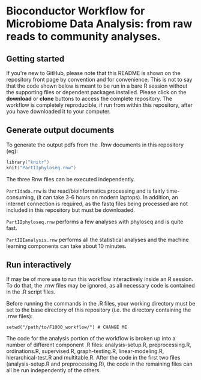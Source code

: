 

# Bioconductor Workflow for Microbiome Data Analysis: from raw reads to community analyses.

## Getting started

If you're new to GitHub, please note that this README is shown on the repository front page by convention and for convenience.
This is not to say that the code shown below is meant to be run in a bare R session without the supporting files or dependent packages installed.
Please click on the **download** or **clone** buttons to access the complete repository.
The workflow is completely reproducible, if run from within this repository, after you have downloaded it to your computer.

## Generate output documents

To generate the output pdfs from the .Rnw documents in this repository (eg):

```S
library("knitr")
knit("PartIIphyloseq.rnw")
```

The three Rnw files can be executed independently. 

`PartIdada.rnw` is the read/bioinformatics processing and is fairly time-consuming, (it can take 3-6 hours on modern laptops). In addition, an internet connection is required, as the fastq files being processed are not included in this repository but must be downloaded.


`PartIIphyloseq.rnw` performs a few analyses with phyloseq and is quite fast.

`PartIIIanalysis.rnw` performs all the statistical analyses and the machine learning components can take about 10
minutes.


## Run interactively

If may be of more use to run this workflow interactively inside an R session. To do that, the .rnw files may be ignored, as all necessary code is contained in the .R script files.

Before running the commands in the .R files, your working directory must be set to the base directory of this repository (i.e. the directory containing the .rnw files):

```
setwd("/path/to/F1000_workflow/") # CHANGE ME
```

The code for the analysis portion of the workflow is broken up into a number of different component .R files: analysis-setup.R, preprocessing.R, ordinations.R, supervised.R, graph-testing.R, linear-modeling.R, hierarchical-test.R and multitable.R. After the code in the first two files (analysis-setup.R and preprocessing.R), the code in the remaining files can all be run independently of the others.
